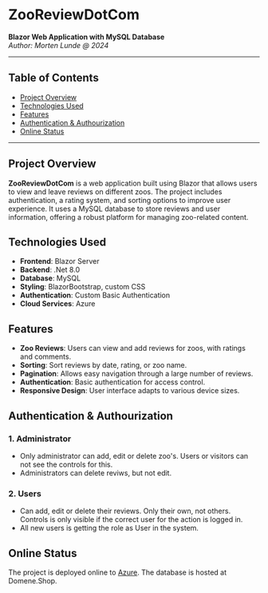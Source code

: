 ﻿# ZooReviewDotCom

**Blazor Web Application with MySQL Database**  
*Author: Morten Lunde @ 2024*

---

## Table of Contents
- [Project Overview](#project-overview)
- [Technologies Used](#technologies-used)
- [Features](#features)
- [Authentication & Authourization](#authentication--authourization)
- [Online Status](#online-status)

---

## Project Overview
**ZooReviewDotCom** is a web application built using Blazor that allows users to view and leave reviews on different 
zoos. The project includes authentication, a rating system, and sorting options to improve user experience. It uses a 
MySQL database to store reviews and user information, offering a robust platform for managing zoo-related content.

## Technologies Used
- **Frontend**: Blazor Server
- **Backend**: .Net 8.0
- **Database**: MySQL
- **Styling**: BlazorBootstrap, custom CSS
- **Authentication**: Custom Basic Authentication
- **Cloud Services**: Azure

## Features
- **Zoo Reviews**: Users can view and add reviews for zoos, with ratings and comments.
- **Sorting**: Sort reviews by date, rating, or zoo name.
- **Pagination**: Allows easy navigation through a large number of reviews.
- **Authentication**: Basic authentication for access control.
- **Responsive Design**: User interface adapts to various device sizes.

## Authentication & Authourization
### 1. **Administrator**
- Only administrator can add, edit or delete zoo's. Users or visitors can not see the controls for this.
- Administrators can delete reviws, but not edit.

### 2. **Users**
- Can add, edit or delete their reviews. Only their own, not others. Controls is only visible if the correct user for
the action is logged in.
- All new users is getting the role as User in the system.

## Online Status
The project is deployed online to [Azure](http://zooreview-a5b0geesggawd8br.norwayeast-01.azurewebsites.net). The 
database is hosted at Domene.Shop.